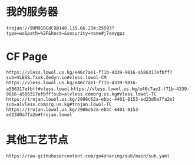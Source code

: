 # 我的服务器

`trojan://9UM9G0GdC9@148.135.66.234:25593?type=ws&path=%2F&host=&security=none#j7xxygpz`

# CF Page

`https://vless.lowol.us.kg/e46c7ae1-f71b-4339-9816-a586317efbff?sub=VLESS.fxxk.dedyn.io#vless.lowol-CM`
`https://vless.lowol.us.kg/e46c7ae1-f71b-4339-9816-a586317efbff#vless.lowol`
`https://vless.lowol.us.kg/e46c7ae1-f71b-4339-9816-a586317efbff?sub=alvless.comorg.us.kg#vless.lowol-TC`
`https://trojan.lowol.us.kg/2906c62a-ebbc-4401-8153-ed23d0a7fa2e?sub=alvless.comorg.us.kg#trojan.lowol-TC`
`https://trojan.lowol.us.kg/2906c62a-ebbc-4401-8153-ed23d0a7fa2e#trojan.lowol`

# 其他工艺节点

`https://raw.githubusercontent.com/go4sharing/sub/main/sub.yaml`

